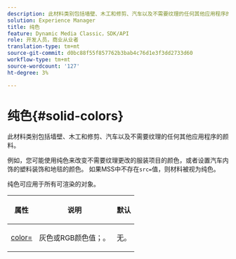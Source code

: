 ```yaml
---
description: 此材料类别包括墙壁、木工和修剪、汽车以及不需要纹理的任何其他应用程序的颜料。
solution: Experience Manager
title: 纯色
feature: Dynamic Media Classic，SDK/API
role: 开发人员，商业从业者
translation-type: tm+mt
source-git-commit: d0bc88f55f857762b3bab4c76d1e3f3dd2733d60
workflow-type: tm+mt
source-wordcount: '127'
ht-degree: 3%

---
```



# 纯色{#solid-colors}

此材料类别包括墙壁、木工和修剪、汽车以及不需要纹理的任何其他应用程序的颜料。

例如，您可能使用纯色来改变不需要纹理更改的服装项目的颜色，或者设置汽车内饰的塑料装饰和地毯的颜色。 如果MSS中不存在`src=`值，则材料被视为纯色。

纯色可应用于所有可渲染的对象。

<table id="table_9245240311A44659A74C7A5EDD7D1503"> 
 <thead> 
  <tr> 
   <th colname="col1" class="entry"> <p>属性 </p> </th> 
   <th colname="col2" class="entry"> <p>说明 </p> </th> 
   <th colname="col3" class="entry"> <p>默认 </p> </th> 
  </tr> 
 </thead>
 <tbody> 
  <tr> 
   <td colname="col1"> <p> <a href="../../../../../../ir-api/http-protocol/image-rendering-api-ref/c-ir-http-protocol-ref/c-ir-http-protocol-command-reference/r-ir-http-color.md#reference-ea3cba9edfe94dbab86d8f123a9ed0aa" type="reference" format="dita" scope="local"> <span class="codeph"> color=  </span> </a> </p> </td> 
   <td colname="col2"> <p> 灰色或RGB颜色值；。 </p> </td> 
   <td colname="col3"> <p>无。 </p> </td> 
  </tr> 
 </tbody> 
</table>

